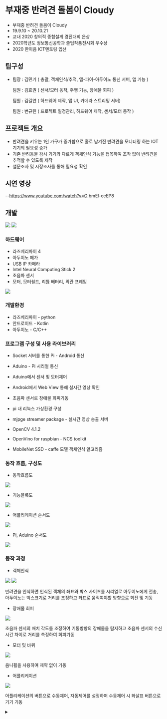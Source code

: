 # 부재중 반려견 돌봄이 Cloudy
- 부재중 반려견 돌봄이 Cloudy
- 19.9.10 ~ 20.10.21
- 교내 2020 창의적 종합설계 경진대회 은상
- 2020학년도 정보통신공학과 졸업작품전시회 우수상 
- 2020 한이음 ICT멘토링 입선

## 팀구성
- 팀장  : 김민기 ( 총괄, 객체인식/추적, 앱-파이-아두이노 통신 서버, 앱 기능 )

  팀원  : 김효권 ( 센서/모터 동작, 주행 기능, 장애물 회피 )
  
  팀원  : 김길연 ( 하드웨어 제작, 앱 UI, 카메라 스트리밍 서버)
  
  팀원  : 변규린 ( 프로젝트 일정관리, 하드웨어 제작, 센서/모터 동작 )
  
## 프로젝트 개요

- 반려견을 키우는 1인 가구가 증가함으로 홀로 남겨진 반려견을 모니터링 하는 IOT 기기의 필요성 증가
- 기존 반려동물 감시 기기와 다르게 객체인식 기능을 접목하여 조작 없이 반려견을 추적할 수 있도록 제작
- 설문조사 및 시장조사를 통해 필요성 확인

## 시연 영상
--https://www.youtube.com/watch?v=O
bmEl-eeEP8

## 개발
<img src="https://github.com/cherrytomato1/Cloudy/blob/master/images/%EC%99%84%EC%84%B1.PNG" />
<img src="https://github.com/cherrytomato1/Cloudy/blob/master/images/%EC%96%B4%ED%94%8C.bmp" />

### 하드웨어
- 라즈베리파이 4
- 아두이노 메가
- USB IP 카메라
- Intel Neural Computing Stick 2
- 초음파 센서
- 모터, 모터쉴드, 리튬 배터리, 외관 프레임
<img src="https://github.com/cherrytomato1/Cloudy/blob/master/images/%EB%B6%80%ED%92%88%EA%B5%AC%EC%84%B1.PNG" />

### 개발환경
 - 라즈베리파이 - python
 - 안드로이드 - Kotlin
 - 아두이노 - C/C++
 
### 프로그램 구성 및 사용 라이브러리

- Socket 서버를 통한 Pi - Android 통신
- Aduino - Pi 시리얼 통신
- Aduino에서 센서 및 모터제어
- Android에서 Web View 통해 실시간 영상 확인
- 초음파 센서로 장애물 회피기동
- pi 내 리눅스 가상환경 구성

- mjpge streamer package - 실시간 영상 송출 서버
- OpenCV 4.1.2
- OpenVino for raspbian - NCS toolkit
- MobileNet SSD - caffe 모델 객체인식 알고리즘

### 동작 흐름, 구성도
- 동작흐름도
<img src="https://github.com/cherrytomato1/Cloudy/blob/master/images/%EB%8F%99%EC%9E%91%20%EA%B5%AC%EC%84%B1.PNG" />

- 기능블록도
<img src="https://github.com/cherrytomato1/Cloudy/blob/master/images/%EB%B8%94%EB%A1%9D%EB%8F%84.png" />

- 어플리케이션 순서도
<img src="https://github.com/cherrytomato1/Cloudy/blob/master/images/%EC%88%9C%EC%84%9C%EB%8F%84%20%EC%96%B4%ED%94%8C%EB%A6%AC%EC%BC%80%EC%9D%B4%EC%85%98.bmp" />

- Pi, Aduino 순서도
<img src="https://github.com/cherrytomato1/Cloudy/blob/master/images/%ED%8C%8C%EC%9D%B4%20%EC%95%84%EB%91%90%EC%9D%B4%EB%85%B8%20%EC%88%9C%EC%84%9C%EB%8F%84.bmp" />

### 동작 과정
- 객체인식
<img src="https://github.com/cherrytomato1/Cloudy/blob/master/images/%EC%96%B4%ED%94%8C.bmp" />
<img src="https://github.com/cherrytomato1/Cloudy/blob/master/images/%EC%A2%8C%ED%91%9C.bmp" />


반려견을 인식하면 인식된 객체의 좌표와 박스 사이즈를 시리얼로 아두이노에게 전송, 아두이노는 박스크기로 거리를 조정하고 좌표로 움직여야할 방향으로 회전 및 기동

- 장애물 회피
<img src="https://github.com/cherrytomato1/Cloudy/blob/master/images/%EC%B4%88%EC%9D%8C%ED%8C%8C.png" />


초음파 센서의 배치 각도를 조정하여 기동방향의 장애물을 탐지하고 초음파 센서의 수신시간 차이로 거리를 측정하여 회피기동

- 모터 및 바퀴
<img src="https://github.com/cherrytomato1/Cloudy/blob/master/images/%EC%98%B4%EB%8B%88%ED%9C%A0.bmp" />


옴니휠을 사용하여 제약 없이 기동

- 어플리케이션
<img src="https://raw.githubusercontent.com/cherrytomato1/Cloudy/master/images/%EC%96%B4%ED%94%8C.bmp" />


어플리케이션의 버튼으로 수동제어, 자동제어를 설정하며 수동제어 시 화살표 버튼으로 기기 기동 


<details>
<summary> </summary>
<div markdown="1">
## 수상
  
<img src="https://github.com/cherrytomato1/Cloudy/blob/master/images/%EC%83%81%EC%9E%A5.PNG" />
<img src="https://github.com/cherrytomato1/Cloudy/blob/38f6191ccb15026a9ea78c3358a17b6b6099d850/%E1%84%8C%E1%85%A9%E1%86%AF%E1%84%8B%E1%85%A5%E1%86%B8%E1%84%8C%E1%85%A1%E1%86%A8%E1%84%91%E1%85%AE%E1%86%B7%E1%84%8C%E1%85%A5%E1%86%AB%E1%84%89%E1%85%B5%E1%84%92%E1%85%AC%20%E1%84%89%E1%85%A1%E1%86%BC%E1%84%8C%E1%85%A1%E1%86%BC-1.jpg" />
<img src="https://github.com/cherrytomato1/Cloudy/blob/master/images/%E1%84%92%E1%85%A1%E1%86%AB%E1%84%8B%E1%85%B5%E1%84%8B%E1%85%B3%E1%86%B7_%E1%84%8B%E1%85%B5%E1%86%B8%E1%84%89%E1%85%A5%E1%86%AB.PNG" />

</div>
</details>

